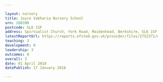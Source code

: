 ```yaml
---

layout: nursery
title: Joyce Vakharia Nursery School
urn: 108390
postcode: SL6 1SF
address: Spirtualist Church, York Road, Maidenhead, Berkshire, SL6 1SF
latestReportUrl: https://reports.ofsted.gov.uk/provider/files/2752371/urn/108390.pdf
teaching: 3
development: 0
leadership: 3
outcomes: 0
overall: 3
date: 01 April 2018 
datePublish: 17 January 2018

---
```

